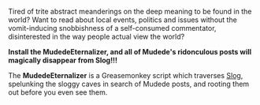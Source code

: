 Tired of trite abstract meanderings on the deep meaning to be found in the world? Want to read about local events,
politics and issues without the vomit-inducing snobbishness of a self-consumed commentator, disinterested in the way
people actual view the world?

**Install the MudedeEternalizer, and all of Mudede's ridonculous posts will magically disappear from Slog!!!**

The **MudedeEternalizer** is a Greasemonkey script which traverses [Slog](http://slog.thestranger.com/), spelunking
the sloggy caves in search of Mudede posts, and rooting them out before you even see them.